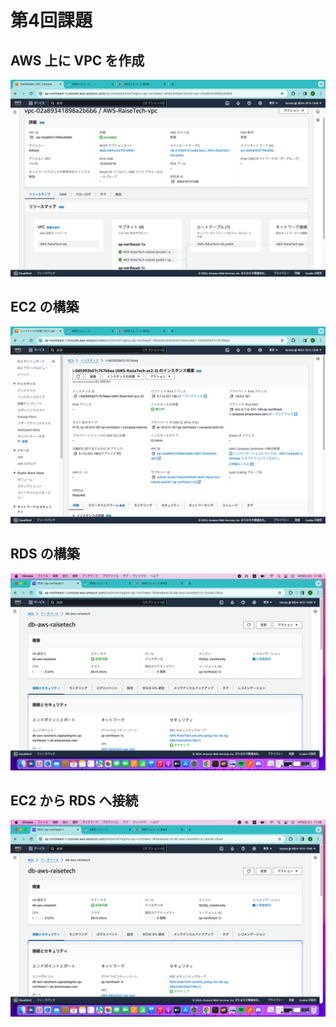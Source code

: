 # 第4回課題
## AWS 上に VPC を作成
![VPC作成](lecture04-img/aws-vpc.png)  

## EC2 の構築
![EC2作成](lecture04-img/aws-ec2.png)  

## RDS の構築
![RDS作成](lecture04-img/aws-rds.png)  

## EC2 から RDS へ接続
![EC2からRDSへ接続](lecture04-img/aws-rds.png)
